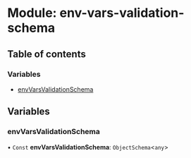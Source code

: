 # Module: env-vars-validation-schema

## Table of contents

### Variables

- [envVarsValidationSchema](env_vars_validation_schema.md#envvarsvalidationschema)

## Variables

### envVarsValidationSchema

• `Const` **envVarsValidationSchema**: `ObjectSchema`<`any`\>
